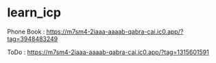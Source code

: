 # learn_icp

Phone Book : https://m7sm4-2iaaa-aaaab-qabra-cai.ic0.app/?tag=3948483249

ToDo : https://m7sm4-2iaaa-aaaab-qabra-cai.ic0.app/?tag=1315601591
